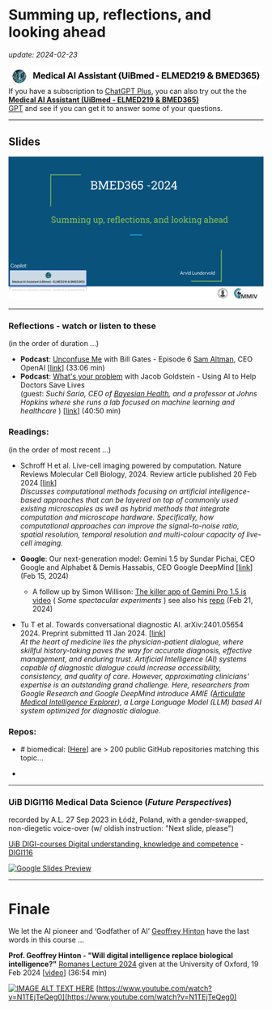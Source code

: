 # Summing up, reflections, and looking ahead

 _update: 2024-02-23_


<!-- ![img](../assets/GPT-MedAI.png)<br> -->
<img src="../assets/GPT-MedAI.png" width="600"><br>
If you have a subscription to [ChatGPT Plus](https://openai.com/blog/chatgpt-plus), you can also try out the the [**Medical AI Assistant (UiBmed - ELMED219 & BMED365)**](https://chat.openai.com/g/g-d90dfN17H-medical-ai-assistant-uibmed-elmed219-bmed365) <br> [GPT](https://openai.com/blog/introducing-gpts) and see if you can get it to answer some of your questions.

---------------

## Slides



<a href="https://docs.google.com/presentation/d/e/2PACX-1vTnHk_eMlJrb8g3DSEIk5CYxTvxJtJBPef3Wg9CxuZppe6cakJdQfaWDzdYJfCcftlETULeF8kC-GBn/pub?start=false&loop=false&delayms=3000"><img src="assets/Reflections-slide-0.png"></a>

<!--

<img src="assets/Reflections-slide-0.png">
-->
-----

### Reflections - watch or listen to these
(in the order of duration ...)

- **Podcast**: [Unconfuse Me](https://www.gatesnotes.com/Podcast) with Bill Gates - Episode 6 [Sam Altman](https://en.wikipedia.org/wiki/Sam_Altman), CEO OpenAI [[link](https://www.youtube.com/watch?v=PkXELH6Y2lM)]  (33:06 min)
- **Podcast**: [What's your problem](https://www.pushkin.fm/podcasts/whats-your-problem) with Jacob Goldstein - Using AI to Help Doctors Save Lives <br>(guest: _Suchi Saria, CEO of [Bayesian Health](https://www.bayesianhealth.com), and a professor at Johns Hopkins where she runs a lab focused on machine learning and healthcare_ ) [[link](https://www.pushkin.fm/podcasts/whats-your-problem/using-ai-to-help-doctors-save-lives)] (40:50 min)
  
### Readings:
(in the order of most recent ...)

- Schroff H et al. Live-cell imaging powered by computation. Nature Reviews Molecular Cell Biology, 2024. Review article published 20 Feb 2024 [[link](https://www.nature.com/articles/s41580-024-00702-6)] <br> _Discusses computational methods focusing on artificial intelligence-based approaches that can be layered on top of commonly used existing microscopies as well as hybrid methods that integrate computation and microscope hardware. Specifically, how computational approaches can improve the signal-to-noise ratio, spatial resolution, temporal resolution and multi-colour capacity of live-cell imaging._

- **Google**: Our next-generation model: Gemini 1.5 by Sundar Pichai, CEO Google and Alphabet & Demis Hassabis, CEO Google DeepMind [[link](https://blog.google/technology/ai/google-gemini-next-generation-model-february-2024)] (Feb 15, 2024)
  - A follow up by Simon Willison: [The killer app of Gemini Pro 1.5 is video](https://simonwillison.net/2024/Feb/21/gemini-pro-video)  ( _Some spectacular experiments_ ) see also his [repo](https://github.com/simonw) (Feb 21, 2024)
 
- Tu T et al. Towards conversational diagnostic AI. arXiv:2401.05654 2024. Preprint submitted 11 Jan 2024. [[link](https://arxiv.org/abs/2401.05654)] <br> _At the heart of medicine lies the physician-patient dialogue, where skillful history-taking paves the way for accurate diagnosis, effective management, and enduring trust. Artificial Intelligence (AI) systems capable of diagnostic dialogue could increase accessibility, consistency, and quality of care. However, approximating clinicians' expertise is an outstanding grand challenge. Here, researchers from Google Research and Google DeepMind introduce AMIE ([Articulate Medical Intelligence Explorer](https://blog.research.google/2024/01/amie-research-ai-system-for-diagnostic_12.html)), a Large Language Model (LLM) based AI system optimized for diagnostic dialogue._

  
### Repos:
- \# biomedical: [[Here](https://github.com/topics/biomedical)] are > 200 public GitHub repositories matching this topic...

- 
----

### UiB DIGI116 Medical Data Science (_Future Perspectives_)
recorded by A.L. 27 Sep 2023 in Łódź, Poland, with a gender-swapped, non-diegetic voice-over (w/ oldish instruction: "Next slide, please")

[UiB DIGI-courses Digital understanding, knowledge and competence](https://www.uib.no/en/digi) - [DIGI116](https://www4.uib.no/en/courses/DIGI116)

[![Google Slides Preview](assets/DIGI116-Future-Perspective-20230926-slides-preview.png)](https://docs.google.com/presentation/d/e/2PACX-1vQdvaaREXaSEdKdgUtwhHa2zoZthgYbMbzwCz0zaU1BcGei9QhBW9OOxRaFDe_5jCOiZcM6dsVvr-wj/pub?start=false&loop=false&delayms=3000)

----

# Finale

We let the AI pioneer and ‘Godfather of AI’ [Geoffrey Hinton](https://en.wikipedia.org/wiki/Geoffrey_Hinton) have the last words in this course ...    

**Prof. Geoffrey Hinton - "Will digital intelligence replace biological intelligence?"** [Romanes Lecture 2024](https://www.ox.ac.uk/news/2024-02-20-romanes-lecture-godfather-ai-speaks-about-risks-artificial-intelligence) given at the University of Oxford, 19 Feb 2024  [[video](https://youtu.be/N1TEjTeQeg0)] (36:54 min)


[![IMAGE ALT TEXT HERE](https://img.youtube.com/vi/N1TEjTeQeg0/maxresdefault.jpg)](https://www.youtube.com/watch?v=N1TEjTeQeg0)
[https://www.youtube.com/watch?v=N1TEjTeQeg0](https://www.youtube.com/watch?v=N1TEjTeQeg0)

<!--
[![IMAGE ALT TEXT HERE](https://img.youtube.com/vi/N1TEjTeQeg0/0.jpg)](https://www.youtube.com/watch?v=N1TEjTeQeg0)


<iframe width="560" height="315" src="https://www.youtube.com/embed/N1TEjTeQeg0?si=2YCd4nlkL7sLMHkD" title="YouTube video player" frameborder="0" allow="accelerometer; autoplay; clipboard-write; encrypted-media; gyroscope; picture-in-picture; web-share" allowfullscreen></iframe>

-->

